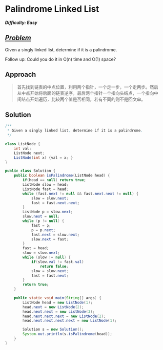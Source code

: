 # Palindrome Linked List

_**Difficulty: Easy**_

## _[Problem](https://leetcode.com/problems/palindrome-linked-list/#/description)_
Given a singly linked list, determine if it is a palindrome.

Follow up:
Could you do it in O(n) time and O(1) space?

## Approach
> 首先找到链表的中点位置，利用两个指针，一个走一步，一个走两步。然后从中点开始将后面的链表逆序，最后两个指针一个指向头结点，一个指向中间结点开始遍历，比较两个值是否相同，若有不同的则不是回文串。

## Solution
```java
/**
 * Given a singly linked list, determine if it is a palindrome.
 */

class ListNode {
    int val;
    ListNode next;
    ListNode(int x) {val = x; }
}

public class Solution {
    public boolean isPalindrome(ListNode head) {
        if(head == null) return true;
        ListNode slow = head;
        ListNode fast = head;
        while (fast.next != null && fast.next.next != null) {
            slow = slow.next;
            fast = fast.next.next;
        }
        ListNode p = slow.next;
        slow.next = null;
        while (p != null) {
            fast = p;
            p = p.next;
            fast.next = slow.next;
            slow.next = fast;
        }
        fast = head;
        slow = slow.next;
        while (slow != null) {
            if(slow.val != fast.val)
                return false;
            slow = slow.next;
            fast = fast.next;
        }
        return true;
    }

    public static void main(String[] args) {
        ListNode head = new ListNode(1);
        head.next = new ListNode(2);
        head.next.next = new ListNode(3);
        head.next.next.next = new ListNode(2);
        head.next.next.next.next = new ListNode(1);

        Solution s = new Solution();
        System.out.println(s.isPalindrome(head));
    }
}
```